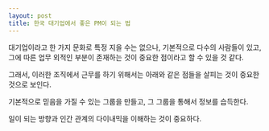 ```yaml
---
layout: post
title: 한국 대기업에서 좋은 PM이 되는 법
---
```


대기업이라고 한 가지 문화로 특정 지을 수는 없으나, 기본적으로 다수의 사람들이 있고, 그에 따른 업무 외적인 부분이 존재하는 것이 중요한 점이라고 할 수 있을 것 같다.

그래서, 이러한 조직에서 근무를 하기 위해서는 아래와 같은 점들을 살피는 것이 중요한 것으로 보인다.

기본적으로 믿음을 가질 수 있는 그룹을 만들고, 그 그룹을 통해서 정보를 습득한다.

일이 되는 방향과 인간 관계의 다이내믹을 이해하는 것이 중요하다.



